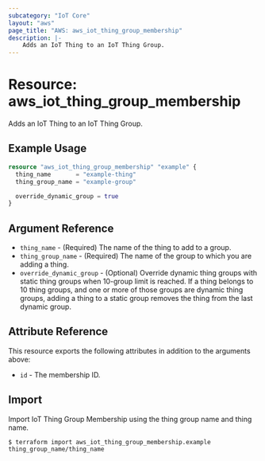```yaml
---
subcategory: "IoT Core"
layout: "aws"
page_title: "AWS: aws_iot_thing_group_membership"
description: |-
    Adds an IoT Thing to an IoT Thing Group.
---
```


# Resource: aws_iot_thing_group_membership

Adds an IoT Thing to an IoT Thing Group.

## Example Usage

```terraform
resource "aws_iot_thing_group_membership" "example" {
  thing_name       = "example-thing"
  thing_group_name = "example-group"

  override_dynamic_group = true
}
```

## Argument Reference

* `thing_name` - (Required) The name of the thing to add to a group.
* `thing_group_name` - (Required) The name of the group to which you are adding a thing.
* `override_dynamic_group` - (Optional) Override dynamic thing groups with static thing groups when 10-group limit is reached. If a thing belongs to 10 thing groups, and one or more of those groups are dynamic thing groups, adding a thing to a static group removes the thing from the last dynamic group.

## Attribute Reference

This resource exports the following attributes in addition to the arguments above:

* `id` - The membership ID.

## Import

Import IoT Thing Group Membership using the thing group name and thing name.

```
$ terraform import aws_iot_thing_group_membership.example thing_group_name/thing_name
```
